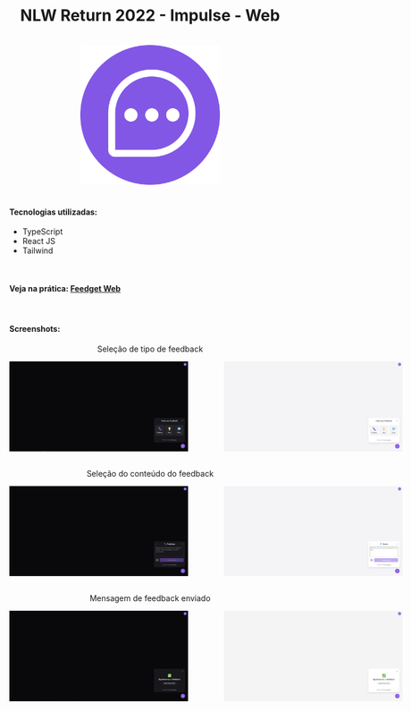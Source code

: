 <h1 align="center">NLW Return 2022 - Impulse - Web</h1>
<br/>

<div align="center">
  <img src="https://raw.githubusercontent.com/ViitorGomes/NLW_2022_Impulse/main/screenshots/feedget-icon.png" alt="ícone Feedget" width="250"/>
</div>
<br/>

#### Tecnologias utilizadas:
- TypeScript
- React JS
- Tailwind
<br/>

#### Veja na prática: [Feedget Web](https://nlw-2022-impulse-neon.vercel.app)
<br/>

#### Screenshots:
<p align="center">Seleção de tipo de feedback</p>
<div align="center" style="display:flex; gap: 20px;">
  <img src="https://raw.githubusercontent.com/ViitorGomes/NLW_2022_Impulse/main/screenshots/web_dark_1.jpg" alt="sessão de seleção do tipo de feedback no tema dark no Feedget web" width="320"/>
  &nbsp;&nbsp;&nbsp;&nbsp;&nbsp;&nbsp;
  <img src="https://raw.githubusercontent.com/ViitorGomes/NLW_2022_Impulse/main/screenshots/web_light_1.jpg" alt="sessão de seleção do tipo de feedback no tema light no Feedget web" width="320"/>
</div>
<br/>
<p align="center">Seleção do conteúdo do feedback</p>
<div align="center" style="display:flex; gap: 20px;">
  <img src="https://raw.githubusercontent.com/ViitorGomes/NLW_2022_Impulse/main/screenshots/web_dark_2.jpg" alt="sessão de seleção do conteúdo do feedback no tema dark no Feedget web" width="320"/>
  &nbsp;&nbsp;&nbsp;&nbsp;&nbsp;&nbsp;
  <img src="https://raw.githubusercontent.com/ViitorGomes/NLW_2022_Impulse/main/screenshots/web_light_2.jpg" alt="sessão de seleção do conteúdo do feedback no tema light no Feedget web" width="320"/>
</div>
<br/>
<p align="center">Mensagem de feedback enviado</p>
<div align="center" style="display:flex; gap: 20px;">
  <img src="https://raw.githubusercontent.com/ViitorGomes/NLW_2022_Impulse/main/screenshots/web_dark_3.jpg" alt="sessão de mensagem de feedback enviado no tema dark no Feedget web" width="320"/>
  &nbsp;&nbsp;&nbsp;&nbsp;&nbsp;&nbsp;
  <img src="https://raw.githubusercontent.com/ViitorGomes/NLW_2022_Impulse/main/screenshots/web_light_3.jpg" alt="sessão de mensagem de feedback enviado no tema light no Feedget web" width="320"/>
</div>
